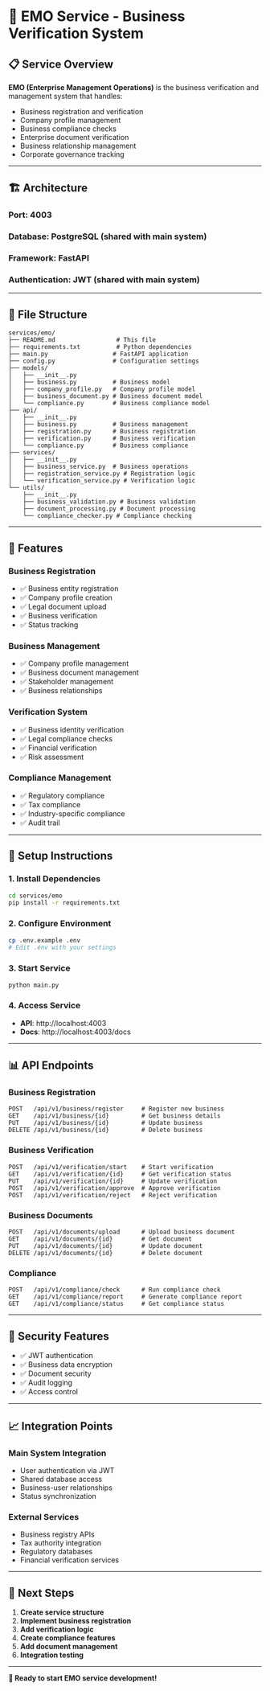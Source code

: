 # 🏢 EMO Service - Business Verification System

## 📋 **Service Overview**

**EMO (Enterprise Management Operations)** is the business verification and management system that handles:
- Business registration and verification
- Company profile management
- Business compliance checks
- Enterprise document verification
- Business relationship management
- Corporate governance tracking

---

## 🏗️ **Architecture**

### **Port**: 4003
### **Database**: PostgreSQL (shared with main system)
### **Framework**: FastAPI
### **Authentication**: JWT (shared with main system)

---

## 📁 **File Structure**
```
services/emo/
├── README.md                 # This file
├── requirements.txt          # Python dependencies
├── main.py                  # FastAPI application
├── config.py                # Configuration settings
├── models/
│   ├── __init__.py
│   ├── business.py          # Business model
│   ├── company_profile.py   # Company profile model
│   ├── business_document.py # Business document model
│   └── compliance.py        # Business compliance model
├── api/
│   ├── __init__.py
│   ├── business.py          # Business management
│   ├── registration.py      # Business registration
│   ├── verification.py      # Business verification
│   └── compliance.py        # Business compliance
├── services/
│   ├── __init__.py
│   ├── business_service.py  # Business operations
│   ├── registration_service.py # Registration logic
│   └── verification_service.py # Verification logic
└── utils/
    ├── __init__.py
    ├── business_validation.py # Business validation
    ├── document_processing.py # Document processing
    └── compliance_checker.py # Compliance checking
```

---

## 🚀 **Features**

### **Business Registration**
- ✅ Business entity registration
- ✅ Company profile creation
- ✅ Legal document upload
- ✅ Business verification
- ✅ Status tracking

### **Business Management**
- ✅ Company profile management
- ✅ Business document management
- ✅ Stakeholder management
- ✅ Business relationships

### **Verification System**
- ✅ Business identity verification
- ✅ Legal compliance checks
- ✅ Financial verification
- ✅ Risk assessment

### **Compliance Management**
- ✅ Regulatory compliance
- ✅ Tax compliance
- ✅ Industry-specific compliance
- ✅ Audit trail

---

## 🔧 **Setup Instructions**

### **1. Install Dependencies**
```bash
cd services/emo
pip install -r requirements.txt
```

### **2. Configure Environment**
```bash
cp .env.example .env
# Edit .env with your settings
```

### **3. Start Service**
```bash
python main.py
```

### **4. Access Service**
- **API**: http://localhost:4003
- **Docs**: http://localhost:4003/docs

---

## 📊 **API Endpoints**

### **Business Registration**
```
POST   /api/v1/business/register     # Register new business
GET    /api/v1/business/{id}         # Get business details
PUT    /api/v1/business/{id}         # Update business
DELETE /api/v1/business/{id}         # Delete business
```

### **Business Verification**
```
POST   /api/v1/verification/start    # Start verification
GET    /api/v1/verification/{id}     # Get verification status
PUT    /api/v1/verification/{id}     # Update verification
POST   /api/v1/verification/approve  # Approve verification
POST   /api/v1/verification/reject   # Reject verification
```

### **Business Documents**
```
POST   /api/v1/documents/upload      # Upload business document
GET    /api/v1/documents/{id}        # Get document
PUT    /api/v1/documents/{id}        # Update document
DELETE /api/v1/documents/{id}        # Delete document
```

### **Compliance**
```
POST   /api/v1/compliance/check      # Run compliance check
GET    /api/v1/compliance/report     # Generate compliance report
GET    /api/v1/compliance/status     # Get compliance status
```

---

## 🔐 **Security Features**

- ✅ JWT authentication
- ✅ Business data encryption
- ✅ Document security
- ✅ Audit logging
- ✅ Access control

---

## 📈 **Integration Points**

### **Main System Integration**
- User authentication via JWT
- Shared database access
- Business-user relationships
- Status synchronization

### **External Services**
- Business registry APIs
- Tax authority integration
- Regulatory databases
- Financial verification services

---

## 🎯 **Next Steps**

1. **Create service structure**
2. **Implement business registration**
3. **Add verification logic**
4. **Create compliance features**
5. **Add document management**
6. **Integration testing**

---

**🚀 Ready to start EMO service development!**
